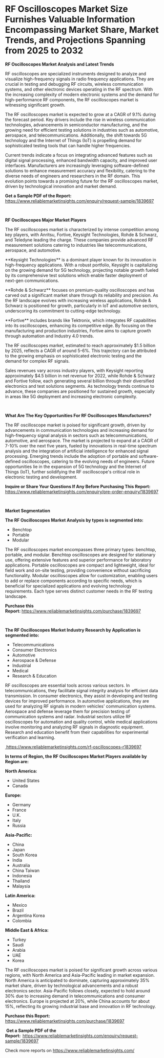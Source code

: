 <p><h1>RF Oscilloscopes Market Size Furnishes Valuable Information Encompassing Market Share, Market Trends, and Projections Spanning from 2025 to 2032</h1></p><p><strong>RF Oscilloscopes Market Analysis and Latest Trends</strong></p>
<p><p>RF oscilloscopes are specialized instruments designed to analyze and visualize high-frequency signals in radio frequency applications. They are crucial in testing and debugging RF circuits, wireless communication systems, and other electronic devices operating in the RF spectrum. With the increasing complexity of modern electronic systems and the demand for high-performance RF components, the RF oscilloscopes market is witnessing significant growth.</p><p>The RF oscilloscopes market is expected to grow at a CAGR of 9.1% during the forecast period. Key drivers include the rise in wireless communication technologies, advancements in semiconductor manufacturing, and the growing need for efficient testing solutions in industries such as automotive, aerospace, and telecommunications. Additionally, the shift towards 5G technology and the Internet of Things (IoT) is propelling demand for sophisticated testing tools that can handle higher frequencies.</p><p>Current trends indicate a focus on integrating advanced features such as digital signal processing, enhanced bandwidth capacity, and improved user interfaces. Manufacturers are increasingly leveraging software-defined solutions to enhance measurement accuracy and flexibility, catering to the diverse needs of engineers and researchers in the RF domain. This evolution points towards a promising future for the RF oscilloscopes market, driven by technological innovation and market demand.</p></p>
<p><strong>Get a Sample PDF of the Report:&nbsp;</strong> <a href="https://www.reliablemarketinsights.com/enquiry/request-sample/1839697?utm_campaign=1937&utm_medium=2&utm_source=Github&utm_content=ia&utm_term=28022025&utm_id=rf-oscilloscopes">https://www.reliablemarketinsights.com/enquiry/request-sample/1839697</a></p>
<p>&nbsp;</p>
<p><strong>RF Oscilloscopes Major Market Players</strong></p>
<p><p>The RF oscilloscopes market is characterized by intense competition among key players, with Anritsu, Fortive, Keysight Technologies, Rohde & Schwarz, and Teledyne leading the charge. These companies provide advanced RF measurement solutions catering to industries like telecommunications, aerospace, and automotive.</p><p>**Keysight Technologies** is a dominant player known for its innovation in high-frequency applications. With a robust portfolio, Keysight is capitalizing on the growing demand for 5G technology, projecting notable growth fueled by its comprehensive test solutions which enable faster deployment of next-gen communications.</p><p>**Rohde & Schwarz** focuses on premium-quality oscilloscopes and has carved out a significant market share through its reliability and precision. As the RF landscape evolves with increasing wireless applications, Rohde & Schwarz is positioned for growth, particularly in IoT and automotive sectors, underscoring its commitment to cutting-edge technology.</p><p>**Fortive** includes brands like Tektronix, which integrates RF capabilities into its oscilloscopes, enhancing its competitive edge. By focusing on the manufacturing and production industries, Fortive aims to capture growth through automation and Industry 4.0 trends.</p><p>The RF oscilloscopes market, estimated to reach approximately $1.5 billion by 2025, reflects a CAGR of around 5-6%. This trajectory can be attributed to the growing emphasis on sophisticated electronic testing and the demand for complex RF signals.</p><p>Sales revenues vary across industry players, with Keysight reporting approximately $4.5 billion in net revenue for 2022, while Rohde & Schwarz and Fortive follow, each generating several billion through their diversified electronics and test solutions segments. As technology trends continue to advance, these companies are positioned for sustained growth, especially in areas like 5G deployment and increasing electronic complexity.</p></p>
<p>&nbsp;</p>
<p><strong>What Are The Key Opportunities For RF Oscilloscopes Manufacturers?</strong></p>
<p><p>The RF oscilloscope market is poised for significant growth, driven by advancements in communication technologies and increasing demand for high-frequency signal analysis in sectors such as telecommunications, automotive, and aerospace. The market is projected to expand at a CAGR of 7-10% over the next five years, fueled by innovations in real-time spectrum analysis and the integration of artificial intelligence for enhanced signal processing. Emerging trends include the adoption of portable and software-defined oscilloscopes, catering to the evolving needs of engineers. Future opportunities lie in the expansion of 5G technology and the Internet of Things (IoT), further solidifying the RF oscilloscope's critical role in electronic testing and development.</p></p>
<p><strong>Inquire or Share Your Questions If Any Before Purchasing This Report:</strong> <a href="https://www.reliablemarketinsights.com/enquiry/pre-order-enquiry/1839697?utm_campaign=1937&utm_medium=2&utm_source=Github&utm_content=ia&utm_term=28022025&utm_id=rf-oscilloscopes">https://www.reliablemarketinsights.com/enquiry/pre-order-enquiry/1839697</a></p>
<p>&nbsp;</p>
<p><strong>Market Segmentation</strong></p>
<p><strong>The RF Oscilloscopes Market Analysis by types is segmented into:</strong></p>
<p><ul><li>Benchtop</li><li>Portable</li><li>Modular</li></ul></p>
<p><p>The RF oscilloscopes market encompasses three primary types: benchtop, portable, and modular. Benchtop oscilloscopes are designed for stationary use, offering extensive features and superior performance for laboratory applications. Portable oscilloscopes are compact and lightweight, ideal for field work and on-site testing, providing convenience without sacrificing functionality. Modular oscilloscopes allow for customization, enabling users to add or replace components according to specific needs, which is beneficial for specialized applications and evolving technology requirements. Each type serves distinct customer needs in the RF testing landscape.</p></p>
<p><strong>Purchase this Report:&nbsp;</strong><a href="https://www.reliablemarketinsights.com/purchase/1839697?utm_campaign=1937&utm_medium=2&utm_source=Github&utm_content=ia&utm_term=28022025&utm_id=rf-oscilloscopes">https://www.reliablemarketinsights.com/purchase/1839697</a></p>
<p>&nbsp;</p>
<p><strong>The RF Oscilloscopes Market Industry Research by Application is segmented into:</strong></p>
<p><ul><li>Telecommunications</li><li>Consumer Electronics</li><li>Automotive</li><li>Aerospace & Defense</li><li>Industrial</li><li>Medical</li><li>Research & Education</li></ul></p>
<p><p>RF oscilloscopes are essential tools across various sectors. In telecommunications, they facilitate signal integrity analysis for efficient data transmission. In consumer electronics, they assist in developing and testing devices for improved performance. In automotive applications, they are used for analyzing RF signals in modern vehicles' communication systems. Aerospace and defense leverage them for precision testing of communication systems and radar. Industrial sectors utilize RF oscilloscopes for automation and quality control, while medical applications involve monitoring and analyzing RF signals in diagnostic equipment. Research and education benefit from their capabilities for experimental verification and learning.</p></p>
<p><a href="https://www.reliablemarketinsights.com/rf-oscilloscopes-r1839697?utm_campaign=1937&utm_medium=2&utm_source=Github&utm_content=ia&utm_term=28022025&utm_id=rf-oscilloscopes">&nbsp;https://www.reliablemarketinsights.com/rf-oscilloscopes-r1839697</a></p>
<p><strong>In terms of Region, the RF Oscilloscopes Market Players available by Region are:</strong></p>
<p>
    <p> <strong> North America: </strong>
        <ul>
            <li>United States</li>
            <li>Canada</li>
        </ul>
        </p> 
    <p> <strong> Europe: </strong>
        <ul>
            <li>Germany</li>
            <li>France</li>
            <li>U.K.</li>
            <li>Italy</li>
            <li>Russia</li>
        </ul>
        </p> 
    <p> <strong> Asia-Pacific: </strong>
        <ul>
            <li>China</li>
            <li>Japan</li>
            <li>South Korea</li>
            <li>India</li>
            <li>Australia</li>
            <li>China Taiwan</li>
            <li>Indonesia</li>
            <li>Thailand</li>
            <li>Malaysia</li>
        </ul>
        </p> 
    <p> <strong> Latin America: </strong>
        <ul>
            <li>Mexico</li>
            <li>Brazil</li>
            <li>Argentina Korea</li>
            <li>Colombia</li>
        </ul>
        </p> 
    <p> <strong> Middle East & Africa: </strong>
        <ul>
            <li>Turkey</li>
            <li>Saudi</li>
            <li>Arabia</li>
            <li>UAE</li>
            <li>Korea</li>
        </ul>
    </p>
    </p>
<p><p>The RF oscilloscopes market is poised for significant growth across various regions, with North America and Asia-Pacific leading in market expansion. North America is anticipated to dominate, capturing approximately 35% market share, driven by technological advancements and a robust electronics sector. Asia-Pacific follows closely, expected to hold around 30% due to increasing demand in telecommunications and consumer electronics. Europe is projected at 20%, while China accounts for about 15%, reflecting its growing industrial base and innovation in RF technology.</p></p>
<p><strong>Purchase this Report: </strong><a href="https://www.reliablemarketinsights.com/purchase/1839697?utm_campaign=1937&utm_medium=2&utm_source=Github&utm_content=ia&utm_term=28022025&utm_id=rf-oscilloscopes">https://www.reliablemarketinsights.com/purchase/1839697</a></p>
<p>&nbsp;<strong>Get a Sample PDF of the Report:&nbsp;&nbsp;</strong><a href="https://www.reliablemarketinsights.com/enquiry/request-sample/1839697?utm_campaign=1937&utm_medium=2&utm_source=Github&utm_content=ia&utm_term=28022025&utm_id=rf-oscilloscopes">https://www.reliablemarketinsights.com/enquiry/request-sample/1839697</a></p>
<p><strong></strong></p>
<p>Check more reports on <a href="https://www.reliablemarketinsights.com/?utm_campaign=1937&utm_medium=2&utm_source=Github&utm_content=ia&utm_term=28022025&utm_id=rf-oscilloscopes">https://www.reliablemarketinsights.com/</a></p>